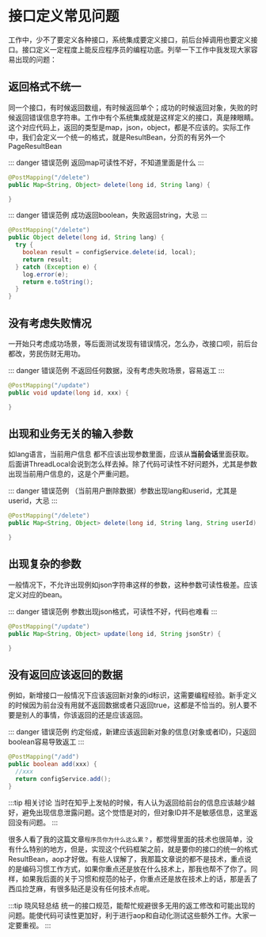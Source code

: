 # 接口定义常见问题

工作中，少不了要定义各种接口，系统集成要定义接口，前后台掉调用也要定义接口。接口定义一定程度上能反应程序员的编程功底。列举一下工作中我发现大家容易出现的问题：

## 返回格式不统一

同一个接口，有时候返回数组，有时候返回单个；成功的时候返回对象，失败的时候返回错误信息字符串。工作中有个系统集成就是这样定义的接口，真是辣眼睛。这个对应代码上，返回的类型是map，json，object，都是不应该的。实际工作中，我们会定义一个统一的格式，就是ResultBean，分页的有另外一个PageResultBean


::: danger 错误范例
返回map可读性不好，不知道里面是什么
:::
```java
@PostMapping("/delete")
public Map<String, Object> delete(long id, String lang) {

}
```
::: danger 错误范例
成功返回boolean，失败返回string，大忌
:::
```java
@PostMapping("/delete")
public Object delete(long id, String lang) {
  try {
    boolean result = configService.delete(id, local);
    return result;
  } catch (Exception e) {
    log.error(e);
    return e.toString();
  }
}
```

## 没有考虑失败情况

一开始只考虑成功场景，等后面测试发现有错误情况，怎么办，改接口呗，前后台都改，劳民伤财无用功。

::: danger 错误范例
不返回任何数据，没有考虑失败场景，容易返工
:::
```java
@PostMapping("/update")
public void update(long id, xxx) {

}
```

## 出现和业务无关的输入参数

如lang语言，当前用户信息 都不应该出现参数里面，应该从**当前会话**里面获取。后面讲ThreadLocal会说到怎么样去掉。除了代码可读性不好问题外，尤其是参数出现当前用户信息的，这是个严重问题。

::: danger 错误范例
（当前用户删除数据）参数出现lang和userid，尤其是userid，大忌
:::
```java
@PostMapping("/delete")
public Map<String, Object> delete(long id, String lang, String userId) {

}
```

## 出现复杂的参数

一般情况下，不允许出现例如json字符串这样的参数，这种参数可读性极差。应该定义对应的bean。

::: danger 错误范例
参数出现json格式，可读性不好，代码也难看
:::
```java
@PostMapping("/update")
public Map<String, Object> update(long id, String jsonStr) {

}
```

## 没有返回应该返回的数据

例如，新增接口一般情况下应该返回新对象的id标识，这需要编程经验。新手定义的时候因为前台没有用就不返回数据或者只返回true，这都是不恰当的。别人要不要是别人的事情，你该返回的还是应该返回。

::: danger 错误范例
约定俗成，新建应该返回新对象的信息(对象或者ID)，只返回boolean容易导致返工
:::
```java
@PostMapping("/add")
public boolean add(xxx) {
  //xxx
  return configService.add();
}
```

:::tip 相关讨论
当时在知乎上发帖的时候，有人认为返回给前台的信息应该越少越好，避免出现信息泄露问题。这个觉悟是对的，但对象ID并不是敏感信息，这里返回没有问题。
:::

很多人看了我的这篇文章`程序员你为什么这么累？`，都觉得里面的技术也很简单，没有什么特别的地方，但是，实现这个代码框架之前，就是要你的接口的统一的格式ResultBean，aop才好做。有些人误解了，我那篇文章说的都不是技术，重点说的是编码习惯工作方式，如果你重点还是放在什么技术上，那我也帮不了你了。同样，如果我后面的关于习惯和规范的帖子，你重点还是放在技术上的话，那是丢了西瓜捡芝麻，有很多贴还是没有任何技术点呢。


:::tip 晓风轻总结
统一的接口规范，能帮忙规避很多无用的返工修改和可能出现的问题。能使代码可读性更加好，利于进行aop和自动化测试这些额外工作。大家一定要重视。
:::




